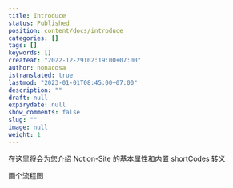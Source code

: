 ```yaml
---
title: Introduce
status: Published
position: content/docs/introduce
categories: []
tags: []
keywords: []
createat: "2022-12-29T02:19:00+07:00"
author: nonacosa
istranslated: true
lastmod: "2023-01-01T08:45:00+07:00"
description: ""
draft: null
expirydate: null
show_comments: false
slug: ""
image: null
weight: 1
---
```

在这里将会为您介绍 Notion-Site 的基本属性和内置 shortCodes 转义

画个流程图

<!--more-->





